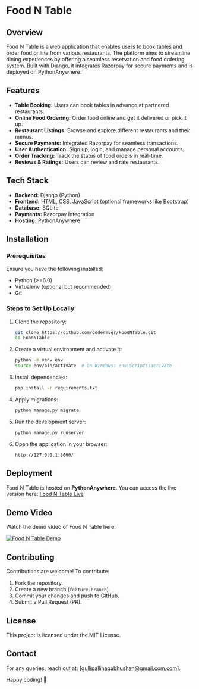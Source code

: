 
# Food N Table

## Overview
Food N Table is a web application that enables users to book tables and order food online from various restaurants. The platform aims to streamline dining experiences by offering a seamless reservation and food ordering system. Built with Django, it integrates Razorpay for secure payments and is deployed on PythonAnywhere.

## Features
- **Table Booking:** Users can book tables in advance at partnered restaurants.
- **Online Food Ordering:** Order food online and get it delivered or pick it up.
- **Restaurant Listings:** Browse and explore different restaurants and their menus.
- **Secure Payments:** Integrated Razorpay for seamless transactions.
- **User Authentication:** Sign up, login, and manage personal accounts.
- **Order Tracking:** Track the status of food orders in real-time.
- **Reviews & Ratings:** Users can review and rate restaurants.

## Tech Stack
- **Backend:** Django (Python)
- **Frontend:** HTML, CSS, JavaScript (optional frameworks like Bootstrap)
- **Database:** SQLite 
- **Payments:** Razorpay Integration
- **Hosting:** PythonAnywhere

## Installation
### Prerequisites
Ensure you have the following installed:
- Python (>=6.0)
- Virtualenv (optional but recommended)
- Git

### Steps to Set Up Locally
1. Clone the repository:
   ```bash
   git clone https://github.com/Codermvgr/FoodNTable.git
   cd FoodNTable
   ```
2. Create a virtual environment and activate it:
   ```bash
   python -m venv env
   source env/bin/activate  # On Windows: env\Scripts\activate
   ```
3. Install dependencies:
   ```bash
   pip install -r requirements.txt
   ```
4. Apply migrations:
   ```bash
   python manage.py migrate
   ```
5. Run the development server:
   ```bash
   python manage.py runserver
   ```
6. Open the application in your browser:
   ```
   http://127.0.0.1:8000/
   ```

## Deployment

Food N Table is hosted on **PythonAnywhere**. You can access the live version here: [Food N Table Live](https://foodntable.pythonanywhere.com/)


## Demo Video
Watch the demo video of Food N Table here:

[![Food N Table Demo](https://img.youtube.com/vi/ID/0.jpg)](https://www.youtube.com/watch?v=ID)


## Contributing
Contributions are welcome! To contribute:
1. Fork the repository.
2. Create a new branch (`feature-branch`).
3. Commit your changes and push to GitHub.
4. Submit a Pull Request (PR).

## License
This project is licensed under the MIT License.

## Contact
For any queries, reach out at: [gullipallinagabhushan@gmail.com.com].

Happy coding! 🚀
